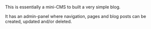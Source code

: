 This is essentially a mini-CMS to built a very simple blog.

It has an admin-panel where navigation, pages and blog posts can be created, updated and/or deleted.

